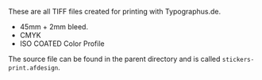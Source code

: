 These are all TIFF files created for printing with Typographus.de.

- 45mm + 2mm bleed.
- CMYK
- ISO COATED Color Profile

The source file can be found in the parent directory and is called
`stickers-print.afdesign`.
